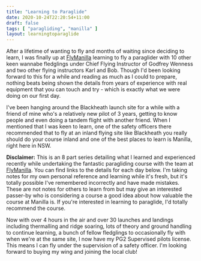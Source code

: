 ```yaml
---
title: "Learning to Paraglide"
date: 2020-10-24T22:20:54+11:00
draft: false
tags: [ "paragliding", "manilla" ]
layout: learningtoparaglide
---
```


After a lifetime of wanting to fly and months of waiting since deciding to learn, I was finally up at [FlyManilla](https://flymanilla.com/) learning to fly a paraglider with 10 other keen wannabe fledglings under Chief Flying Instructor of Godfrey Wenness and two other flying instructors Karl and Bob. Though I'd been looking forward to this for a while and reading as much as I could to prepare, nothing beats being shown the details from years of experience with real equipment that you can touch and try - which is exactly what we were doing on our first day.

I've been hanging around the Blackheath launch site for a while with a friend of mine who's a relatively new pilot of 3 years, getting to know people and even doing a tandem flight with another friend. When I mentioned that I was keen to learn, one of the safety officers there recommended that to fly at an inland flying site like Blackheath you really should do your course inland and one of the best places to learn is Manilla, right here in NSW.

**Disclaimer:** This is an 8 part series detailing what I learned and experienced recently while undertaking the fantastic paragliding course with the team at [FlyManilla](https://flymanilla.com/). You can find links to the details for each day below. I'm taking notes for my own personal reference and learning while it's fresh, but it's totally possible I've remembered incorrectly and have made mistakes. These are not notes for others to learn from but may give an interested passer-by who is considering a course a good idea about how valuable the course at Manilla is. If you're interested in learning to paraglide, I'd totally recommend the course.

Now with over 4 hours in the air and over 30 launches and landings including thermalling and ridge soaring, lots of theory and ground handling to continue learning, a bunch of fellow fledglings to occasionally fly with when we're at the same site, I now have my PG2 Supervised pilots license. This means I can fly under the supervision of a safety officer. I'm looking forward to buying my wing and joining the local club!

